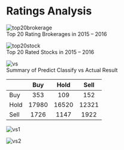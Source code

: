 # Ratings Analysis

![top20brokerage](https://user-images.githubusercontent.com/33438413/33235345-ca8f181e-d204-11e7-89f6-5d6f2d3fd673.png)
<br>Top 20 Rating Brokerages in 2015 – 2016

![top20stock](https://user-images.githubusercontent.com/33438413/33235346-ca9e05e0-d204-11e7-8661-3b45a9e6b0f5.png)
<br>Top 20 Rated Stocks in 2015 – 2016

![vs](https://user-images.githubusercontent.com/33438413/33235379-930c41ae-d205-11e7-8451-7411e0bd51c1.png)
<br>Summary of Predict Classify vs Actual Result<br>

| | Buy | Hold | Sell |
| ------ | :------: | :------: | :------: |
| Buy |	353 | 109 |	152 |
| Hold | 17980 | 16520 | 12321 |
| Sell | 1726 | 1147 | 1922 |


![vs1](https://user-images.githubusercontent.com/33438413/33235377-92f5f1ba-d205-11e7-9733-f8479d959377.png)



![vs2](https://user-images.githubusercontent.com/33438413/33235378-9300abe6-d205-11e7-9ffa-638bd70490d8.png)


